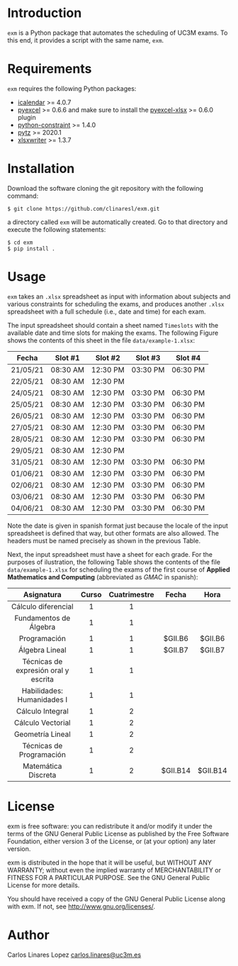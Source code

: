 # Introduction #

``exm`` is a Python package that automates the scheduling of UC3M exams. To this
end, it provides a script with the same name, `exm`.


# Requirements #

``exm`` requires the following Python packages:

* [icalendar](https://pypi.org/project/icalendar/) >= 4.0.7
* [pyexcel](https://pypi.org/project/pyexcel/) >= 0.6.6
  and make sure to install the [pyexcel-xlsx](https://pypi.org/project/pyexcel-xlsx/) >= 0.6.0 plugin
* [python-constraint](https://pypi.org/project/python-constraint/) >= 1.4.0
* [pytz](https://pypi.org/project/pytz/) >= 2020.1
* [xlsxwriter](https://pypi.org/project/XlsxWriter/) >= 1.3.7


# Installation #

Download the software cloning the git repository with the following command:

    $ git clone https://github.com/clinaresl/exm.git

a directory called `exm` will be automatically created. Go to that directory
and execute the following statements:

    $ cd exm
    $ pip install .


# Usage #

`exm` takes an `.xlsx` spreadsheet as input with information about subjects and
various constraints for scheduling the exams, and produces another `.xlsx`
spreadsheet with a full schedule (i.e., date and time) for each exam. 

The input spreadsheet should contain a sheet named `Timeslots` with the
available date and time slots for making the exams. The following Figure shows
the contents of this sheet in the file `data/example-1.xlsx`:

| Fecha | Slot #1 | Slot #2 | Slot #3 | Slot #4 |
|:-----:|:-------:|:-------:|:-------:|:-------:|
|21/05/21 | 08:30 AM | 12:30 PM | 03:30 PM | 06:30 PM |
|22/05/21 | 08:30 AM |12:30 PM | | |
|24/05/21 | 08:30 AM | 12:30 PM | 03:30 PM | 06:30 PM |
|25/05/21 | 08:30 AM | 12:30 PM | 03:30 PM | 06:30 PM |
|26/05/21 | 08:30 AM | 12:30 PM | 03:30 PM | 06:30 PM |
|27/05/21 | 08:30 AM | 12:30 PM | 03:30 PM | 06:30 PM |
|28/05/21 | 08:30 AM | 12:30 PM | 03:30 PM | 06:30 PM |
|29/05/21 | 08:30 AM | 12:30 PM | | |
|31/05/21 | 08:30 AM | 12:30 PM | 03:30 PM | 06:30 PM |
|01/06/21 | 08:30 AM | 12:30 PM | 03:30 PM | 06:30 PM |
|02/06/21 | 08:30 AM | 12:30 PM | 03:30 PM | 06:30 PM |
|03/06/21 | 08:30 AM | 12:30 PM | 03:30 PM | 06:30 PM |
|04/06/21 | 08:30 AM | 12:30 PM | 03:30 PM | 06:30 PM |

Note the date is given in spanish format just because the locale of the input
spreadsheet is defined that way, but other formats are also allowed. The headers
must be named precisely as shown in the previous Table. 

Next, the input spreadsheet must have a sheet for each grade. For the purposes
of ilustration, the following Table shows the contents of the file
`data/example-1.xlsx` for scheduling the exams of the first course of **Applied
Mathematics and Computing** (abbreviated as *GMAC* in spanish):

| Asignatura | Curso | Cuatrimestre |Fecha | Hora |
|:----------:|:-----:|:------------:|:----:|:----:|
|Cálculo diferencial | 1 | 1 |  | |
|Fundamentos de Álgebra | 1 |1 | | |
|Programación | 1 | 1 | $GII.B6 | $GII.B6 |
| Álgebra Lineal | 1 | 1 | $GII.B7 | $GII.B7 |
| Técnicas de expresión oral y escrita | 1 | 1 | |
|Habilidades: Humanidades I | 1 | 1 | |
| Cálculo Integral | 1 | 2 | | |
| Cálculo Vectorial | 1 | 2 | | |
| Geometría Lineal | 1 | 2 | | |
| Técnicas de Programación | 1 | 2 | | |
| Matemática Discreta | 1 | 2 | $GII.B14 | $GII.B14 |


# License #

exm is free software: you can redistribute it and/or modify it
under the terms of the GNU General Public License as published by the
Free Software Foundation, either version 3 of the License, or (at your
option) any later version.

exm is distributed in the hope that it will be useful, but WITHOUT
ANY WARRANTY; without even the implied warranty of MERCHANTABILITY or
FITNESS FOR A PARTICULAR PURPOSE.  See the GNU General Public License
for more details.

You should have received a copy of the GNU General Public License
along with exm.  If not, see <http://www.gnu.org/licenses/>.


# Author #

Carlos Linares Lopez <carlos.linares@uc3m.es>
